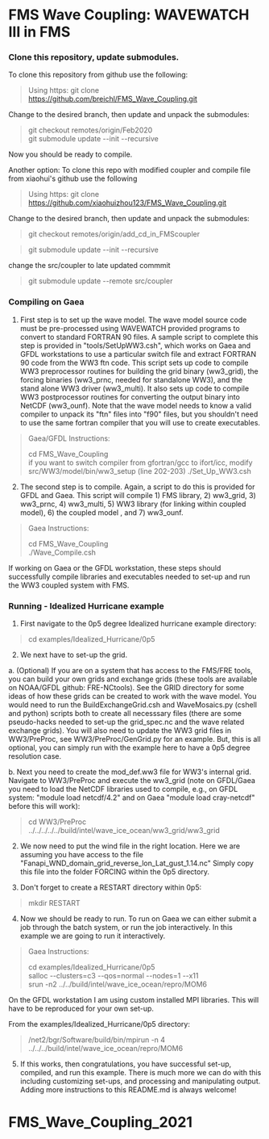 # FMS Wave Coupling: WAVEWATCH III in FMS

### Clone this repository, update submodules.

To clone this repository from github use the following:

> Using https:
> git clone https://github.com/breichl/FMS_Wave_Coupling.git

Change to the desired branch, then update and unpack the submodules:

> git checkout remotes/origin/Feb2020  
> git submodule update --init --recursive

Now you should be ready to compile.

Another option: To clone this repo with modified coupler and compile file from xiaohui's github use the following

> Using https:
> git clone https://github.com/xiaohuizhou123/FMS_Wave_Coupling.git

Change to the desired branch, then update and unpack the submodules:
> git checkout remotes/origin/add_cd_in_FMScoupler

> git submodule update --init --recursive

change the src/coupler to late updated commmit
> git submodule update --remote src/coupler

### Compiling on Gaea

1. First step is to set up the wave model.  The wave model source code must be pre-processed using WAVEWATCH provided programs to convert to standard FORTRAN 90 files.  A sample script to complete this step is provided in "tools/SetUpWW3.csh", which works on Gaea and GFDL workstations to use a particular switch file and extract FORTRAN 90 code from the WW3 ftn code.  This script sets up code to compile WW3 preprocessor routines for building the grid binary (ww3_grid), the forcing binaries (ww3_prnc, needed for standalone WW3), and the stand alone WW3 driver (ww3_multi).  It also sets up code to compile WW3 postprocessor routines for converting the output binary into NetCDF (ww3_ounf).  Note that the wave model needs to know a valid compiler to unpack its "ftn" files into "f90" files, but you shouldn't need to use the same fortran compiler that you will use to create executables.

> Gaea/GFDL Instructions:
>  
> cd FMS_Wave_Coupling  
> if you want to switch compiler from gfortran/gcc to ifort/icc, modify src/WW3/model/bin/ww3_setup (line 202-203)
> ./Set_Up_WW3.csh

2. The second step is to compile.  Again, a script to do this is provided for GFDL and Gaea.  This script will compile 1) FMS library, 2) ww3_grid, 3) ww3_prnc, 4) ww3_multi, 5) WW3 library (for linking within coupled model), 6) the coupled model , and 7) ww3_ounf.

> Gaea Instructions:
>
> cd FMS_Wave_Coupling  
> ./Wave_Compile.csh

If working on Gaea or the GFDL workstation, these steps should successfully compile libraries and executables needed to set-up and run the WW3 coupled system with FMS.

### Running - Idealized Hurricane example

1. First navigate to the 0p5 degree Idealized hurricane example directory:

> cd examples/Idealized_Hurricane/0p5

2. We next have to set-up the grid.

a. (Optional) If you are on a system that has access to the FMS/FRE tools, you can build your own grids and exchange grids (these tools are available on NOAA/GFDL github: FRE-NCtools).  See the GRID directory for some ideas of how these grids can be created to work with the wave model.  You would need to run the BuildExchangeGrid.csh and WaveMosaics.py (cshell and python) scripts both to create all necesssary files (there are some pseudo-hacks needed to set-up the grid_spec.nc and the wave related exchange grids).  You will also need to update the WW3 grid files in WW3/PreProc, see WW3/PreProc/GenGrid.py for an example. But, this is all optional, you can simply run with the example here to have a 0p5 degree resolution case.

b. Next you need to create the mod_def.ww3 file for WW3's internal grid.  Navigate to WW3/PreProc and execute the ww3_grid (note on GFDL/Gaea you need to load the NetCDF libraries used to compile, e.g., on GFDL system: "module load netcdf/4.2" and on Gaea "module load cray-netcdf" before this will work):

> cd WW3/PreProc  
> ../../../../../build/intel/wave_ice_ocean/ww3_grid/ww3_grid

2. We now need to put the wind file in the right location.  Here we are assuming you have access to the file "Fanapi_WND_domain_grid_reverse_lon_Lat_gust_1.14.nc"  Simply copy this file into the folder FORCING within the 0p5 directory.

3. Don't forget to create a RESTART directory within 0p5:

> mkdir RESTART

4.  Now we should be ready to run.  To run on Gaea we can either submit a job through the batch system, or run the job interactively.  In this example we are going to run it interactively.

> Gaea Instructions:
>
> cd examples/Idealized_Hurricane/0p5  
> salloc --clusters=c3 --qos=normal --nodes=1 --x11  
> srun -n2 ../../build/intel/wave_ice_ocean/repro/MOM6

On the GFDL workstation I am using custom installed MPI libraries.  This will have to be reproduced for your own set-up.

From the examples/Idealized_Hurricane/0p5 directory:
>  /net2/bgr/Software/build/bin/mpirun -n 4 ../../../build/intel/wave_ice_ocean/repro/MOM6

5.  If this works, then congratulations, you have successful set-up, compiled, and run this example.  There is much more we can do with this including customizing set-ups, and processing and manipulating output.  Adding more instructions to this README.md is always welcome!
# FMS_Wave_Coupling_2021
